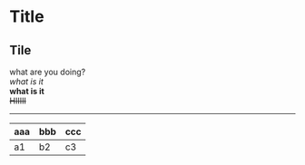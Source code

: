 # Title
## Tile

what are you doing?<br>
*what is it*<br>
**what is it**<br>
~~HIIIII~~

***
|aaa|bbb|ccc|
|-|-|-|
|a1|b2|c3|